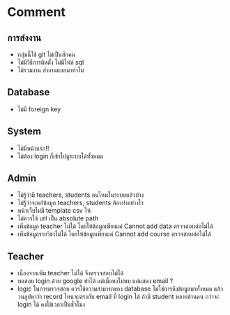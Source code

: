 # Comment

## การส่งงาน
* กลุ่มนี้ใช้ git ไม่เป็นสักคน
* ไม่มีวิธีการติดตั้ง ไม่มีไฟล์ sql
* ไม่รวมงาน ส่งงานแยกมาทำไม

## Database
* ไม่มี foreign key

## System
* ไม่มีหน้าแรก!!
* ไม่ต้อง login ก็เข้าไปดูระบบได้ทั้งหมด

## Admin
* ไม่รู้ว่ามี teachers, students คนไหนในระบบแล้วบ้าง
* ไม่รู้ว่าจะแก้ข้อมูล teachers, students ต้องทำอย่างไร
* หน้าเว็บไม่มี template csv ให้
* ไม่ควรใช้ url เป็น absolute path
* เพิ่มข้อมูล teacher ไม่ได้ โดยให้ข้อมูลเพียงแค่ Cannot add data ตรวจสอบต่อไม่ได้
* เพิ่มข้อมูลรายวิชาไม่ได้ โดยให้ข้อมูลเพียงแค่ Cannot add course ตรวจสอบต่อไม่ได้


## Teacher
* เนื่องจากเพิ่ม teacher ไม่ได้ จึงตรวจสอบไม่ได้
* ทดสอบ login ด้วย google ทำได้ แต่เมื่อหาไม่พบ แค่แสดง email ?
* logic ในการตรวจสอบ ควรใช้ความสามารถของ database ไม่ใช่การดึงข้อมูลมาทั้งหมด แล้ววนลูปหาว่า record ไหนจะตรงกับ email ที่ login ได้ ถ้ามี student หลายล้านคน กว่าจะ login ได้ คงใช้เวลาเป็นชั่วโมง